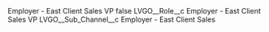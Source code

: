 <?xml version="1.0" encoding="UTF-8"?>
<CustomMetadata xmlns="http://soap.sforce.com/2006/04/metadata" xmlns:xsi="http://www.w3.org/2001/XMLSchema-instance" xmlns:xsd="http://www.w3.org/2001/XMLSchema">
    <label>Employer - East Client Sales VP</label>
    <protected>false</protected>
    <values>
        <field>LVGO__Role__c</field>
        <value xsi:type="xsd:string">Employer - East Client Sales VP</value>
    </values>
    <values>
        <field>LVGO__Sub_Channel__c</field>
        <value xsi:type="xsd:string">Employer - East Client Sales</value>
    </values>
</CustomMetadata>
